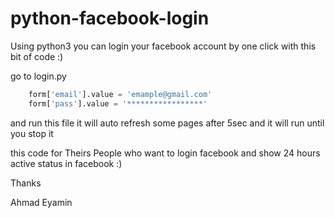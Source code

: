 # python-facebook-login
Using python3 you can login your facebook account by one click with this bit of code :)

go to login.py 

```py
	form['email'].value = 'emample@gmail.com'
	form['pass'].value = '*****************'
```

and run this file it will auto refresh some pages after 5sec and it will run until you stop it 


this code for  Theirs People who want to login facebook and show 24 hours active status in facebook :)


Thanks 

Ahmad Eyamin
